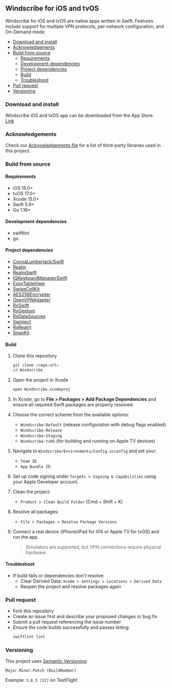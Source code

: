 ## Windscribe for iOS and tvOS

Windscribe for iOS and tvOS are native apps written in Swift. Features include support for multiple VPN protocols, per-network configuration, and On-Demand mode.

- [Download and install](#download-and-install)
- [Acknowledgements](#acknowledgements)
- [Build from source](#build-from-source)
    - [Requirements](#requirements)
    - [Development dependencies](#development-dependencies)
    - [Project dependencies](#project-dependencies)
    - [Build](#build)
    - [Troubleshoot](#troubleshoot)
- [Pull request](#pull-request)
- [Versioning](#versioning)

### Download and install

Windscribe iOS and tvOS app can be downloaded from the App Store:  
[Link](https://apps.apple.com/us/app/windscribe-vpn/id1129435228)

### Acknowledgements

Check our [Acknowledgements file](ACKNOWLEDGEMENTS.md) for a list of third-party libraries used in this project.

### Build from source

#### Requirements

- iOS 15.0+
- tvOS 17.0+
- Xcode 15.0+
- Swift 5.9+
- Go 1.16+

#### Development dependencies

- swiftlint
- go

#### Project dependencies

- [CocoaLumberjack/Swift](https://github.com/CocoaLumberjack/CocoaLumberjack)
- [Realm](https://github.com/realm/realm-swift)
- [RealmSwift](https://github.com/realm/realm-swift)
- [IQKeyboardManagerSwift](https://github.com/hackiftekhar/IQKeyboardManager)
- [ExpyTableView](https://github.com/okhanokbay/ExpyTableView)
- [SwipeCellKit](https://github.com/SwipeCellKit/SwipeCellKit)
- [AES256Encrypter](https://github.com/dhilowitz/AES256Encrypter)
- [OpenVPNAdapter](https://github.com/ss-abramchuk/OpenVPNAdapter)
- [RxSwift](https://github.com/ReactiveX/RxSwift)
- [RxGesture](https://github.com/RxSwiftCommunity/RxGesture)
- [RxDataSources](https://github.com/RxSwiftCommunity/RxDataSources)
- [Swinject](https://github.com/Swinject/Swinject)
- [RxRealm](https://github.com/RxSwiftCommunity/RxRealm)
- [SnapKit](https://github.com/SnapKit/SnapKit)

#### Build

1. Clone this repository
    ```sh
    git clone <repo-url>
    cd Windscribe
    ```

2. Open the project in Xcode
    ```sh
    open Windscribe.xcodeproj
    ```

3. In Xcode, go to **File > Packages > Add Package Dependencies** and ensure all required Swift packages are properly resolved.

4. Choose the correct scheme from the available options:
   - `Windscribe-Default` (release configuration with debug flags enabled)
   - `Windscribe-Release`
   - `Windscribe-Staging`
   - `Windscribe-tvOS` (for building and running on Apple TV devices)

5. Navigate to `Windscribe/Environments/Config.xcconfig` and set your:
    - `Team ID`
    - `App Bundle ID`

6. Set up code signing under `Targets > Signing & Capabilities` using your Apple Developer account.

7. Clean the project:
    - `Product > Clean Build Folder` (Cmd + Shift + K)

8. Resolve all packages:
    - `File > Packages > Resolve Package Versions`

9. Connect a real device (iPhone/iPad for iOS or Apple TV for tvOS) and run the app.
    > Simulators are supported, but VPN connections require physical hardware.

#### Troubleshoot

- If build fails or dependencies don't resolve:
    - Clear Derived Data: `Xcode > Settings > Locations > Derived Data`
    - Reopen the project and resolve packages again

### Pull request

- Fork this repository
- Create an issue first and describe your proposed changes or bug fix
- Submit a pull request referencing the issue number
- Ensure the code builds successfully and passes linting:
    ```sh
    swiftlint lint
    ```

### Versioning

This project uses [Semantic Versioning](https://semver.org):

`Major.Minor.Patch (BuildNumber)`

Example: `3.8.5 (22)` on TestFlight
